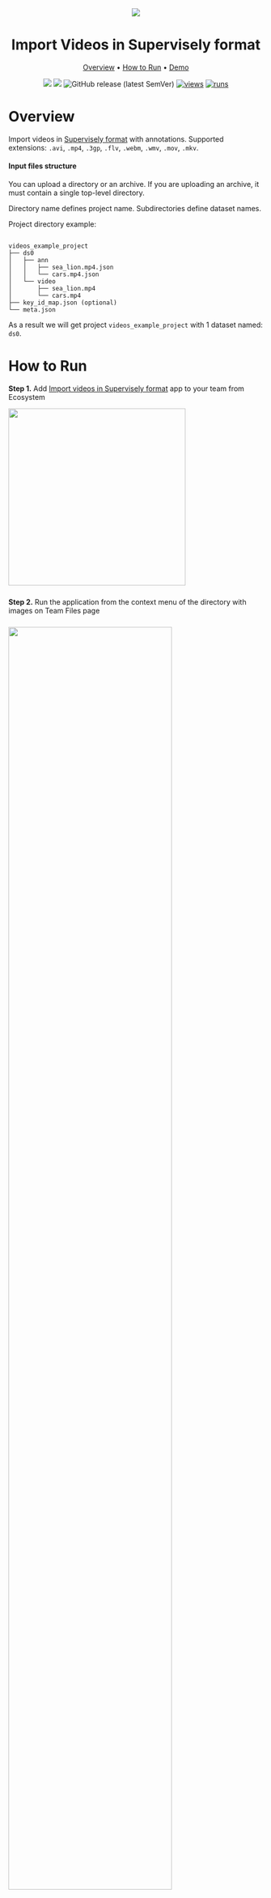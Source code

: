 <div align="center" markdown>

<img src="https://user-images.githubusercontent.com/48245050/182845074-905a4570-31bf-4c1a-8cb4-283157781530.jpg"/>

# Import Videos in Supervisely format

<p align="center">
  <a href="#Overview">Overview</a> •
  <a href="#How-to-Run">How to Run</a> •
  <a href="#Demo">Demo</a>
</p>

[![](https://img.shields.io/badge/supervisely-ecosystem-brightgreen)](https://ecosystem.supervise.ly/apps/supervisely-ecosystem/import-videos-in-sly-format)
[![](https://img.shields.io/badge/slack-chat-green.svg?logo=slack)](https://supervise.ly/slack)
![GitHub release (latest SemVer)](https://img.shields.io/github/v/release/supervisely-ecosystem/import-videos-in-sly-format)
[![views](https://app.supervise.ly/img/badges/views/supervisely-ecosystem/import-videos-in-sly-format.png)](https://supervise.ly)
[![runs](https://app.supervise.ly/img/badges/runs/supervisely-ecosystem/import-videos-in-sly-format.png)](https://supervise.ly)

</div>

# Overview

Import videos in [Supervisely format](https://docs.supervise.ly/data-organization/00_ann_format_navi) with annotations. Supported extensions: `.avi`, `.mp4`, `.3gp`, `.flv`, `.webm`, `.wmv`, `.mov`, `.mkv`.

#### Input files structure

You can upload a directory or an archive. If you are uploading an archive, it must contain a single top-level directory.

Directory name defines project name. Subdirectories define dataset names.

Project directory example:

```

videos_example_project
├── ds0
│   ├── ann
│   │   ├── sea_lion.mp4.json
│   │   └── cars.mp4.json
│   └── video
│       ├── sea_lion.mp4
│       └── cars.mp4
├── key_id_map.json (optional)
└── meta.json

```

As a result we will get project `videos_example_project` with 1 dataset named: `ds0`.

# How to Run

**Step 1.** Add [Import videos in Supervisely format](https://ecosystem.supervise.ly/apps/supervisely-ecosystem/import-videos-in-sly-format) app to your team from Ecosystem

<img data-key="sly-module-link" data-module-slug="supervisely-ecosystem/import-videos-in-sly-format" src="https://i.imgur.com/Fp3AaKn.png" width="350px" style='padding-bottom: 10px'/>

**Step 2.** Run the application from the context menu of the directory with images on Team Files page

<img src="https://i.imgur.com/gcpgmqO.png" width="80%" style='padding-top: 10px'>  

**Step 3.** Press the Run button in the modal window

<img src="https://i.imgur.com/V8mWuPz.png" width="80%" style='padding-top: 10px'>

**Step 4.** After running the application, you will be redirected to the Tasks page. Once application processing has finished, your project will become available. Click on the project name to open it.

<img src="https://i.imgur.com/aKshaPm.png" width="80%" style='padding-top: 10px'>

### Demo
Example of uploading videos project with annotations to Supervisely:
![](https://i.imgur.com/xWPcmLJ.gif)


